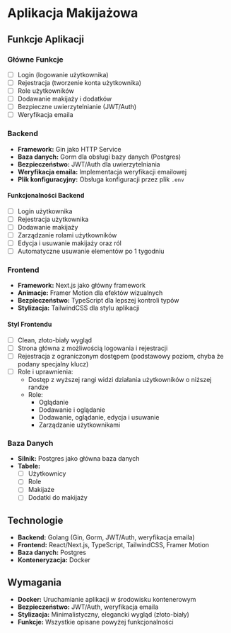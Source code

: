 # Aplikacja Makijażowa

## Funkcje Aplikacji

### Główne Funkcje
- [ ] Login (logowanie użytkownika)
- [ ] Rejestracja (tworzenie konta użytkownika)
- [ ] Role użytkowników
- [ ] Dodawanie makijaży i dodatków
- [ ] Bezpieczne uwierzytelnianie (JWT/Auth)
- [ ] Weryfikacja emaila

### Backend
- **Framework:** Gin jako HTTP Service
- **Baza danych:** Gorm dla obsługi bazy danych (Postgres)
- **Bezpieczeństwo:** JWT/Auth dla uwierzytelniania
- **Weryfikacja emaila:** Implementacja weryfikacji emailowej
- **Plik konfiguracyjny:** Obsługa konfiguracji przez plik `.env`

#### Funkcjonalności Backend
- [ ] Login użytkownika
- [ ] Rejestracja użytkownika
- [ ] Dodawanie makijaży
- [ ] Zarządzanie rolami użytkowników
- [ ] Edycja i usuwanie makijaży oraz ról
- [ ] Automatyczne usuwanie elementów po 1 tygodniu

### Frontend
- **Framework:** Next.js jako główny framework
- **Animacje:** Framer Motion dla efektów wizualnych
- **Bezpieczeństwo:** TypeScript dla lepszej kontroli typów
- **Stylizacja:** TailwindCSS dla stylu aplikacji

#### Styl Frontendu
- [ ] Clean, złoto-biały wygląd
- [ ] Strona główna z możliwością logowania i rejestracji
- [ ] Rejestracja z ograniczonym dostępem (podstawowy poziom, chyba że podany specjalny klucz)
- [ ] Role i uprawnienia:
  - Dostęp z wyższej rangi widzi działania użytkowników o niższej randze
  - Role:
    - Oglądanie
    - Dodawanie i oglądanie
    - Dodawanie, oglądanie, edycja i usuwanie
    - Zarządzanie użytkownikami

### Baza Danych
- **Silnik:** Postgres jako główna baza danych
- **Tabele:**
  - [ ] Użytkownicy
  - [ ] Role
  - [ ] Makijaże
  - [ ] Dodatki do makijaży

## Technologie
- **Backend:** Golang (Gin, Gorm, JWT/Auth, weryfikacja emaila)
- **Frontend:** React/Next.js, TypeScript, TailwindCSS, Framer Motion
- **Baza danych:** Postgres
- **Konteneryzacja:** Docker

## Wymagania
- **Docker:** Uruchamianie aplikacji w środowisku kontenerowym
- **Bezpieczeństwo:** JWT/Auth, weryfikacja emaila
- **Stylizacja:** Minimalistyczny, elegancki wygląd (złoto-biały)
- **Funkcje:** Wszystkie opisane powyżej funkcjonalności
